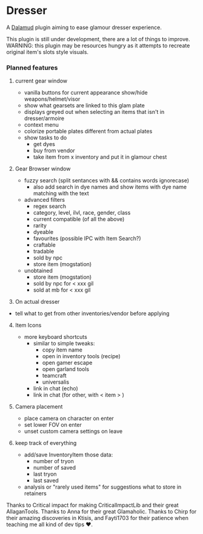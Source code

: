 # Dresser

A [Dalamud](https://discord.gg/3NMcUV5) plugin aiming to ease glamour dresser experience.


This plugin is still under development, there are a lot of things to improve.
WARNING: this plugin may be resources hungry as it attempts to recreate original item's slots style visuals.

### Planned features

1. current gear window
    - vanilla buttons for current appearance show/hide weapons/helmet/visor
    - show what gearsets are linked to this glam plate
    - displays greyed out when selecting an items that isn't in dresser/armoire
    - context menu
    - colorize portable plates different from actual plates
    - show tasks to do
      - get dyes
      - buy from vendor
      - take item from x inventory and put it in glamour chest

2. Gear Browser window
    - fuzzy search (split sentances with && contains words ignorecase)
      - also add search in dye names and show items with dye name matching with the text
    - advanced filters
      - regex search
      - category, level, ilvl, race, gender, class
      - current compatible (of all the above)
      - rarity
      - dyeable
      - favourites (possible IPC with Item Search?)
      - craftable
      - tradable
      - sold by npc
      - store item (mogstation)
    - unobtained
      - store item (mogstation)
      - sold by npc for < xxx gil
      - sold at mb for < xxx gil


3. On actual dresser
  - tell what to get from other inventories/vendor before applying

4. Item Icons
    - more keyboard shortcuts
       - similar to simple tweaks:
          - copy item name
          - open in inventory tools (recipe)
          - open gamer escape
          - open garland tools
          - teamcraft
          - universalis
        - link in chat (echo)
        - link in chat (for other, with < item > )

5. Camera placement
    - place camera on character on enter
    - set lower FOV on enter
    - unset custom camera settings on leave

6. keep track of everything
    - add/save InventoryItem those data:
      - number of tryon
      - number of saved
      - last tryon
      - last saved
    - analysis or "rarely used items" for suggestions what to store in retainers



Thanks to Critical impact for making CriticalImpactLib and their great AllaganTools. Thanks to Anna for their great Glamaholic. Thanks to Chirp for their amazing discoveries in Ktisis, and Fayti1703 for their patience when teaching me all kind of dev tips ♥.
